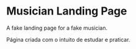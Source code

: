 # Musician Landing Page
A fake landing page for a fake musician.

Página criada com o intuito de estudar e praticar.
